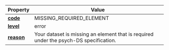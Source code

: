 | Property | Value |
|----------|--------|
| [**code**](/en/latest/reference/schema/meta/defs/code) | MISSING_REQUIRED_ELEMENT |
| [**level**](/en/latest/reference/schema/meta/defs/level) | error |
| [**reason**](/en/latest/reference/schema/meta/defs/reason) | Your dataset is missing an element that is required under the psych-DS specification. |
